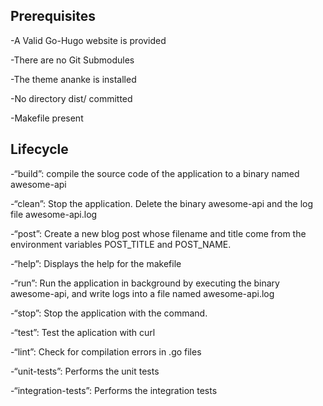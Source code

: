 ## Prerequisites

-A Valid Go-Hugo website is provided

-There are no Git Submodules

-The theme ananke is installed

-No directory dist/ committed

-Makefile present

## Lifecycle

-“build”: compile the source code of the application to a binary named awesome-api

-“clean”: Stop the application. Delete the binary awesome-api and the log file awesome-api.log

-“post”: Create a new blog post whose filename and title come from the environment variables POST_TITLE and POST_NAME.

-“help”: Displays the help for the makefile

-“run”: Run the application in background by executing the binary awesome-api, and write logs into a file named awesome-api.log

-“stop”: Stop the application with the command.

-“test”: Test the aplication with curl

-“lint”: Check for compilation errors in .go files

-“unit-tests”: Performs the unit tests

-“integration-tests”: Performs the integration tests